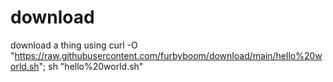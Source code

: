 # download
download a thing using 
curl -O "https://raw.githubusercontent.com/furbyboom/download/main/hello%20world.sh"; sh "hello%20world.sh"
